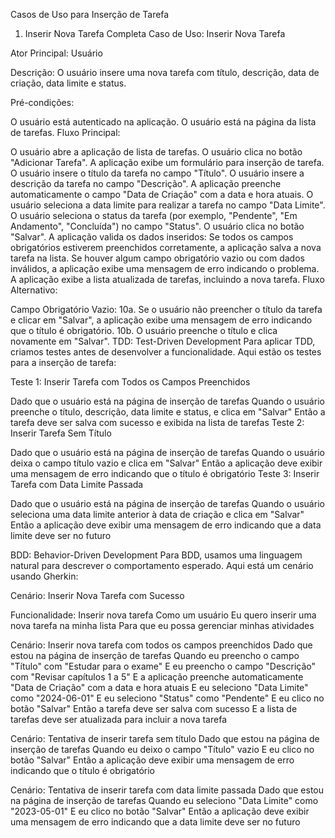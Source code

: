 Casos de Uso para Inserção de Tarefa
1. Inserir Nova Tarefa Completa
Caso de Uso: Inserir Nova Tarefa

Ator Principal: Usuário

Descrição: O usuário insere uma nova tarefa com título, descrição, data de criação, data limite e status.

Pré-condições:

O usuário está autenticado na aplicação.
O usuário está na página da lista de tarefas.
Fluxo Principal:

O usuário abre a aplicação de lista de tarefas.
O usuário clica no botão "Adicionar Tarefa".
A aplicação exibe um formulário para inserção de tarefa.
O usuário insere o título da tarefa no campo "Título".
O usuário insere a descrição da tarefa no campo "Descrição".
A aplicação preenche automaticamente o campo "Data de Criação" com a data e hora atuais.
O usuário seleciona a data limite para realizar a tarefa no campo "Data Limite".
O usuário seleciona o status da tarefa (por exemplo, "Pendente", "Em Andamento", "Concluída") no campo "Status".
O usuário clica no botão "Salvar".
A aplicação valida os dados inseridos:
Se todos os campos obrigatórios estiverem preenchidos corretamente, a aplicação salva a nova tarefa na lista.
Se houver algum campo obrigatório vazio ou com dados inválidos, a aplicação exibe uma mensagem de erro indicando o problema.
A aplicação exibe a lista atualizada de tarefas, incluindo a nova tarefa.
Fluxo Alternativo:

Campo Obrigatório Vazio:
10a. Se o usuário não preencher o título da tarefa e clicar em "Salvar", a aplicação exibe uma mensagem de erro indicando que o título é obrigatório.
10b. O usuário preenche o título e clica novamente em "Salvar".
TDD: Test-Driven Development
Para aplicar TDD, criamos testes antes de desenvolver a funcionalidade. Aqui estão os testes para a inserção de tarefa:

Teste 1: Inserir Tarefa com Todos os Campos Preenchidos

Dado que o usuário está na página de inserção de tarefas
Quando o usuário preenche o título, descrição, data limite e status, e clica em "Salvar"
Então a tarefa deve ser salva com sucesso e exibida na lista de tarefas
Teste 2: Inserir Tarefa Sem Título

Dado que o usuário está na página de inserção de tarefas
Quando o usuário deixa o campo título vazio e clica em "Salvar"
Então a aplicação deve exibir uma mensagem de erro indicando que o título é obrigatório
Teste 3: Inserir Tarefa com Data Limite Passada

Dado que o usuário está na página de inserção de tarefas
Quando o usuário seleciona uma data limite anterior à data de criação e clica em "Salvar"
Então a aplicação deve exibir uma mensagem de erro indicando que a data limite deve ser no futuro



BDD: Behavior-Driven Development
Para BDD, usamos uma linguagem natural para descrever o comportamento esperado. Aqui está um cenário usando Gherkin:

Cenário: Inserir Nova Tarefa com Sucesso

Funcionalidade: Inserir nova tarefa
  Como um usuário
  Eu quero inserir uma nova tarefa na minha lista
  Para que eu possa gerenciar minhas atividades

Cenário: Inserir nova tarefa com todos os campos preenchidos
  Dado que estou na página de inserção de tarefas
  Quando eu preencho o campo "Título" com "Estudar para o exame"
  E eu preencho o campo "Descrição" com "Revisar capítulos 1 a 5"
  E a aplicação preenche automaticamente "Data de Criação" com a data e hora atuais
  E eu seleciono "Data Limite" como "2024-06-01"
  E eu seleciono "Status" como "Pendente"
  E eu clico no botão "Salvar"
  Então a tarefa deve ser salva com sucesso
  E a lista de tarefas deve ser atualizada para incluir a nova tarefa

Cenário: Tentativa de inserir tarefa sem título
  Dado que estou na página de inserção de tarefas
  Quando eu deixo o campo "Título" vazio
  E eu clico no botão "Salvar"
  Então a aplicação deve exibir uma mensagem de erro indicando que o título é obrigatório

Cenário: Tentativa de inserir tarefa com data limite passada
  Dado que estou na página de inserção de tarefas
  Quando eu seleciono "Data Limite" como "2023-05-01"
  E eu clico no botão "Salvar"
  Então a aplicação deve exibir uma mensagem de erro indicando que a data limite deve ser no futuro

